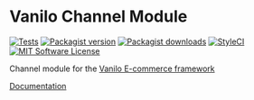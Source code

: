 # Vanilo Channel Module

[![Tests](https://img.shields.io/github/workflow/status/vanilophp/channel/tests/master?style=flat-square)](https://github.com/vanilophp/channel/actions?query=workflow%3Atests)
[![Packagist version](https://img.shields.io/packagist/v/vanilo/channel.svg?style=flat-square)](https://packagist.org/packages/vanilo/channel)
[![Packagist downloads](https://img.shields.io/packagist/dt/vanilo/channel.svg?style=flat-square)](https://packagist.org/packages/vanilo/channel)
[![StyleCI](https://styleci.io/repos/199554876/shield?branch=master)](https://styleci.io/repos/199554876)
[![MIT Software License](https://img.shields.io/badge/license-MIT-blue.svg?style=flat-square)](LICENSE.md)

Channel module for the [Vanilo E-commerce framework](https://vanilo.io)

[Documentation](https://vanilo.io/docs/master/channels)
